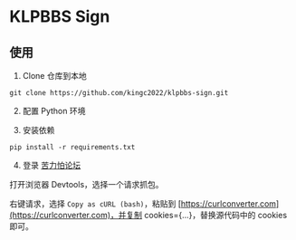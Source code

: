 # KLPBBS Sign

## 使用

1. Clone 仓库到本地
```shell
git clone https://github.com/kingc2022/klpbbs-sign.git
```

2. 配置 Python 环境

3. 安装依赖
```shell
pip install -r requirements.txt
```

4. 登录 [苦力怕论坛](https://klpbbs.com)

打开浏览器 Devtools，选择一个请求抓包。

右键请求，选择 `Copy as cURL (bash)`，粘贴到 [https://curlconverter.com](https://curlconverter.com)，并复制 cookies={...}，替换源代码中的 cookies 即可。